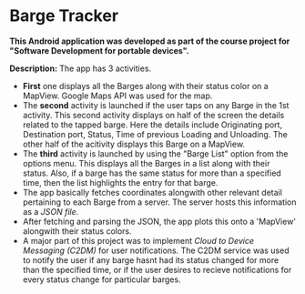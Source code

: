 # Barge Tracker #

**This Android application was developed as part of the course project for "Software Development for portable devices".**

**Description:** The app has 3 activities.

* **First** one displays all the Barges along with their status color on a MapView. Google Maps API was used for the map.
* The **second** activity is launched if the user taps on any Barge in the 1st activity. This second activity displays on half of the screen the details related to the tapped barge. Here the details include Originating port, Destination port, Status, Time of previous Loading and Unloading. The other half of the acitivity displays this Barge on a MapView.
* The **third** activity is launched by using the "Barge List" option from the options menu. This displays all the Barges in a list along with their status. Also, if a barge has the same status for 
more than a specified time, then the list highlights the entry for that barge.
* The app basically fetches coordinates alongwith other relevant detail pertaining to each Barge from a server. The server hosts this information as a *JSON file*.
* After fetching and parsing the JSON, the app plots this onto a 'MapView' alongwith their status colors.
* A major part of this project was to implement *Cloud to Device Messaging (C2DM)* for user notifications. The C2DM service was used to notify the user if any barge hasnt had its status changed for more than the specified time, or if the user desires to recieve notifications for every status change for particular barges.